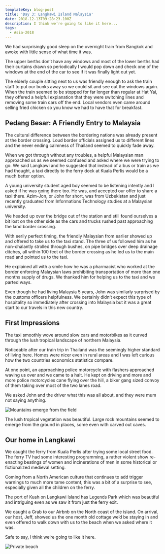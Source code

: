 ```yaml
---
templateKey: blog-post
title: 'Day 3: Langkawi Island Malaysia'
date: 2018-12-13T09:28:23.100Z
description: I think we’re going to like it here...
tags:
  - Asia-2018
---
```

We had surprisingly good sleep on the overnight train from Bangkok and awoke with little sense of what time it was.

The upper berths don’t have any windows and most of the lower berths had their curtains drawn so periodically I would pop down and check one of the windows at the end of the car to see if it was finally light out yet.

The elderly couple sitting next to us was friendly enough to ask the train staff to put our bunks away so we could sit and see out the windows again. When the train seemed to be stopped for far longer than regular at Hat Yai, they offered a helpful explanation that they were switching lines and removing some train cars off the end. Local vendors even came around selling fried chicken so you know we had to have that for breakfast.

## Pedang Besar: A Friendly Entry to Malaysia

The cultural difference between the bordering nations was already present at the border crossing. Loud border officials assigned us to different lines and the never ending calmness of Thailand seemed to quickly fade away.

When we got through without any troubles, a helpful Malaysian man approached us as we seemed confused and asked where we were trying to go. We said Langkawi and he suggested that instead of a bus or train as we had thought, a taxi directly to the ferry dock at Kuala Perlis would be a much better option.

A young university student aged boy seemed to be listening intently and I asked if he was going there too. He was, and accepted our offer to share a taxi there. Azim-Jon, or John for short, was from Uzbekistan and just recently graduated from Informations Technology studies at a Malaysian university.

We headed up over the bridge out of the station and still found ourselves a bit lost on the other side as the cars and trucks rushed past approaching the land border crossing. 

With eerily perfect timing, the friendly Malaysian from earlier showed up and offered to take us to the taxi stand. The three of us followed him as he non-chalantly strolled through bushes, on pipe bridges over deep drainage ditches, all within 100 feet of the border crossing as he led us to the main road and pointed us to the taxi. 

He explained all with a smile how he was a pharmacist who worked at the border enforcing Malaysian laws prohibiting transportation of more than one months supply of drugs. We thanked him for helping us to the taxi and we parted ways.

Even though he had living Malaysia 5 years, John was similarly surprised by the customs officers helpfulness. We certainly didn’t expect this type of hospitality so immediately after crossing into Malaysia but it was a great start to our travels in this new country. 

## First Impressions

The taxi smoothly wove around slow cars and motorbikes as it curved through the lush tropical landscape of northern Malaysia. 

Noticeable after our train trip in Thailand was the seemingly higher standard of living here. Homes were nicer even in rural areas and I was left curious how the two countries economics statistics compare.

At one point, an approaching police motorcycle with flashers approached waving us over and we came to a halt. He kept on driving and more and more police motorcycles cane flying over the hill, a biker gang sized convoy of them taking over most of the two lanes road. 

We asked John and the driver what this was all about, and they were mum not saying anything.

![Mountains emerge from the field](/img/a10c59fa-9312-477c-973d-21226818dfd8.jpeg)

The lush tropical vegetation was beautiful. Large rock mountains seemed to emerge from the ground in places, some even with carved out caves. 

## Our home in Langkawi

We caught the ferry from Kuala Perlis after trying some local street food. The ferry TV had some interesting programming, a rather violent show re-enacting beatings of women and incinerations of men in some historical or fictionalized medieval setting. 

Coming from a North American culture that continues to add trigger warnings to much more tame content, this was a bit of a surprise to see, especially given all the children on the ferry.

The port of Kuah on Langkawi Island has Legends Park which was beautiful and intriguing even as we saw it from just the ferry exit.

We caught a Grab to our Airbnb on the North coast of the island. On arrival, our host, Jeff, showed us the one month old cottage we’d be staying in and even offered to walk down with us to the beach when we asked where it was.

Safe to say, I think we’re going to like it here.

![Private beach](/img/12a47347-6a0e-4672-a47f-0586cd58df05.jpeg)
